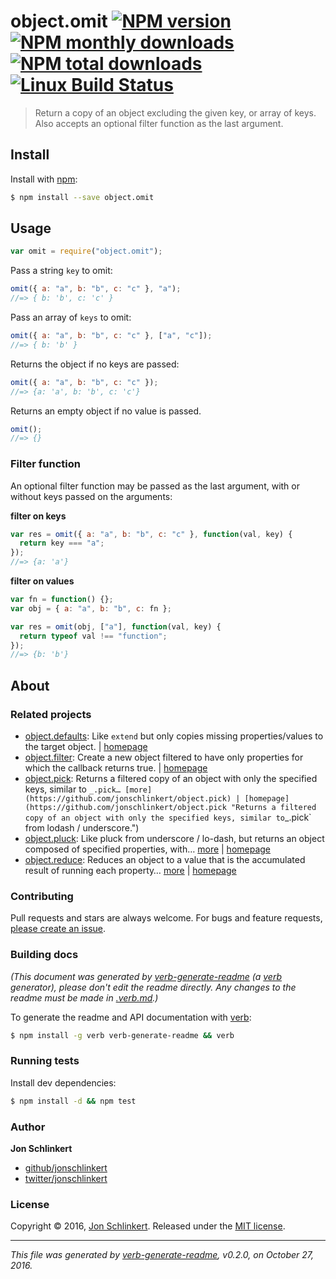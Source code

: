 # object.omit [![NPM version](https://img.shields.io/npm/v/object.omit.svg?style=flat)](https://www.npmjs.com/package/object.omit) [![NPM monthly downloads](https://img.shields.io/npm/dm/object.omit.svg?style=flat)](https://npmjs.org/package/object.omit) [![NPM total downloads](https://img.shields.io/npm/dt/object.omit.svg?style=flat)](https://npmjs.org/package/object.omit) [![Linux Build Status](https://img.shields.io/travis/jonschlinkert/object.omit.svg?style=flat&label=Travis)](https://travis-ci.org/jonschlinkert/object.omit)

> Return a copy of an object excluding the given key, or array of keys. Also accepts an optional filter function as the last argument.

## Install

Install with [npm](https://www.npmjs.com/):

```sh
$ npm install --save object.omit
```

## Usage

```js
var omit = require("object.omit");
```

Pass a string `key` to omit:

```js
omit({ a: "a", b: "b", c: "c" }, "a");
//=> { b: 'b', c: 'c' }
```

Pass an array of `keys` to omit:

```js
omit({ a: "a", b: "b", c: "c" }, ["a", "c"]);
//=> { b: 'b' }
```

Returns the object if no keys are passed:

```js
omit({ a: "a", b: "b", c: "c" });
//=> {a: 'a', b: 'b', c: 'c'}
```

Returns an empty object if no value is passed.

```js
omit();
//=> {}
```

### Filter function

An optional filter function may be passed as the last argument, with or without keys passed on the arguments:

**filter on keys**

```js
var res = omit({ a: "a", b: "b", c: "c" }, function(val, key) {
  return key === "a";
});
//=> {a: 'a'}
```

**filter on values**

```js
var fn = function() {};
var obj = { a: "a", b: "b", c: fn };

var res = omit(obj, ["a"], function(val, key) {
  return typeof val !== "function";
});
//=> {b: 'b'}
```

## About

### Related projects

- [object.defaults](https://www.npmjs.com/package/object.defaults): Like `extend` but only copies missing properties/values to the target object. | [homepage](https://github.com/jonschlinkert/object.defaults "Like `extend` but only copies missing properties/values to the target object.")
- [object.filter](https://www.npmjs.com/package/object.filter): Create a new object filtered to have only properties for which the callback returns true. | [homepage](https://github.com/jonschlinkert/object.filter "Create a new object filtered to have only properties for which the callback returns true.")
- [object.pick](https://www.npmjs.com/package/object.pick): Returns a filtered copy of an object with only the specified keys, similar to `_.pick… [more](https://github.com/jonschlinkert/object.pick) | [homepage](https://github.com/jonschlinkert/object.pick "Returns a filtered copy of an object with only the specified keys, similar to`\_.pick` from lodash / underscore.")
- [object.pluck](https://www.npmjs.com/package/object.pluck): Like pluck from underscore / lo-dash, but returns an object composed of specified properties, with… [more](https://github.com/jonschlinkert/object.pluck) | [homepage](https://github.com/jonschlinkert/object.pluck "Like pluck from underscore / lo-dash, but returns an object composed of specified properties, with values unmodified from those of the original object.")
- [object.reduce](https://www.npmjs.com/package/object.reduce): Reduces an object to a value that is the accumulated result of running each property… [more](https://github.com/jonschlinkert/object.reduce) | [homepage](https://github.com/jonschlinkert/object.reduce "Reduces an object to a value that is the accumulated result of running each property in the object through a callback.")

### Contributing

Pull requests and stars are always welcome. For bugs and feature requests, [please create an issue](../../issues/new).

### Building docs

_(This document was generated by [verb-generate-readme](https://github.com/verbose/verb-generate-readme) (a [verb](https://github.com/verbose/verb) generator), please don't edit the readme directly. Any changes to the readme must be made in [.verb.md](.verb.md).)_

To generate the readme and API documentation with [verb](https://github.com/verbose/verb):

```sh
$ npm install -g verb verb-generate-readme && verb
```

### Running tests

Install dev dependencies:

```sh
$ npm install -d && npm test
```

### Author

**Jon Schlinkert**

- [github/jonschlinkert](https://github.com/jonschlinkert)
- [twitter/jonschlinkert](http://twitter.com/jonschlinkert)

### License

Copyright © 2016, [Jon Schlinkert](https://github.com/jonschlinkert).
Released under the [MIT license](https://github.com/jonschlinkert/object.omit/blob/master/LICENSE).

---

_This file was generated by [verb-generate-readme](https://github.com/verbose/verb-generate-readme), v0.2.0, on October 27, 2016._
